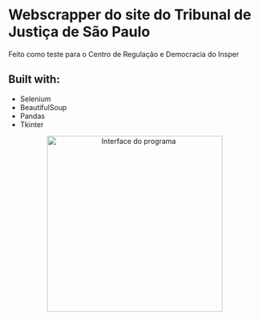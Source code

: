 # Webscrapper do site do Tribunal de Justiça de São Paulo

Feito como teste para o Centro de Regulação e Democracia do Insper

## Built with:

- Selenium
- BeautifulSoup
- Pandas
- Tkinter

<p align="center">
  <img src="https://imgur.com/LlfD0rh" width="350" title="Interface do programa">
</p>